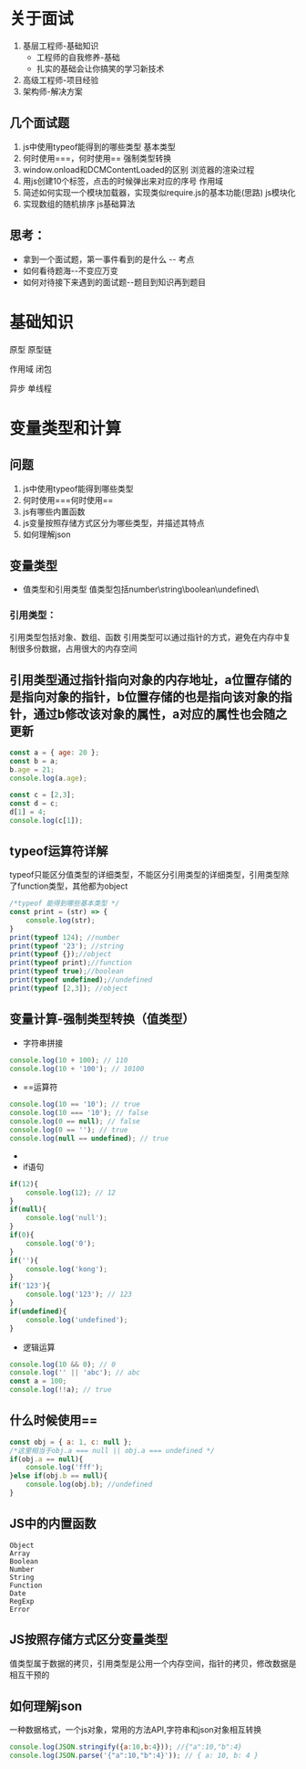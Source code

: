 # 关于面试
1. 基层工程师-基础知识
    - 工程师的自我修养-基础
    - 扎实的基础会让你搞笑的学习新技术
2. 高级工程师-项目经验
3. 架构师-解决方案
## 几个面试题
1. js中使用typeof能得到的哪些类型  基本类型
2. 何时使用===，何时使用==   强制类型转换
3. window.onload和DCMContentLoaded的区别    浏览器的渲染过程
4. 用js创建10个<a>标签，点击的时候弹出来对应的序号   作用域
5. 简述如何实现一个模块加载器，实现类似require.js的基本功能(思路)  js模块化
6. 实现数组的随机排序   js基础算法
## 思考：
- 拿到一个面试题，第一事件看到的是什么 -- 考点
- 如何看待题海--不变应万变
- 如何对待接下来遇到的面试题--题目到知识再到题目

# 基础知识
原型 原型链

作用域  闭包

异步 单线程

# 变量类型和计算
## 问题
1. js中使用typeof能得到哪些类型
2. 何时使用===何时使用==
3. js有哪些内置函数
4. js变量按照存储方式区分为哪些类型，并描述其特点
5. 如何理解json

## 变量类型
- 值类型和引用类型
值类型包括number\string\boolean\undefined\

### 引用类型：
引用类型包括对象、数组、函数
引用类型可以通过指针的方式，避免在内存中复制很多份数据，占用很大的内存空间

引用类型通过指针指向对象的内存地址，a位置存储的是指向对象的指针，b位置存储的也是指向该对象的指针，通过b修改该对象的属性，a对应的属性也会随之更新
- 
```javascript
const a = { age: 20 };
const b = a;
b.age = 21;
console.log(a.age);

const c = [2,3];
const d = c;
d[1] = 4;
console.log(c[1]);
```

## typeof运算符详解
typeof只能区分值类型的详细类型，不能区分引用类型的详细类型，引用类型除了function类型，其他都为object
```javascript
/*typeof 能得到哪些基本类型 */
const print = (str) => {
    console.log(str);
}
print(typeof 124); //number
print(typeof '23'); //string
print(typeof {});//object
print(typeof print);//function
print(typeof true);//boolean
print(typeof undefined);//undefined
print(typeof [2,3]); //object
```
## 变量计算-强制类型转换（值类型）

- 字符串拼接
```javascript
console.log(10 + 100); // 110
console.log(10 + '100'); // 10100
```
- ==运算符
```javascript
console.log(10 == '10'); // true
console.log(10 === '10'); // false
console.log(0 == null); // false
console.log(0 == ''); // true
console.log(null == undefined); // true
```
- 
- if语句
```javascript
if(12){
    console.log(12); // 12
}
if(null){
    console.log('null');
}
if(0){
    console.log('0');
}
if(''){
    console.log('kong');
}
if('123'){
    console.log('123'); // 123
}
if(undefined){
    console.log('undefined');
}
```
- 逻辑运算
```javascript
console.log(10 && 0); // 0
console.log('' || 'abc'); // abc
const a = 100;
console.log(!!a); // true
```

## 什么时候使用==

```javascript
const obj = { a: 1, c: null };
/*这里相当于obj.a === null || obj.a === undefined */
if(obj.a == null){
    console.log('fff');
}else if(obj.b == null){
    console.log(obj.b); //undefined
}
```

## JS中的内置函数
```
Object
Array
Boolean
Number
String
Function
Date
RegExp
Error
```

## JS按照存储方式区分变量类型

值类型属于数据的拷贝，引用类型是公用一个内存空间，指针的拷贝，修改数据是相互干预的

## 如何理解json

一种数据格式，一个js对象，常用的方法API,字符串和json对象相互转换
```javascript
console.log(JSON.stringify({a:10,b:4})); //{"a":10,"b":4}
console.log(JSON.parse('{"a":10,"b":4}')); // { a: 10, b: 4 }
```